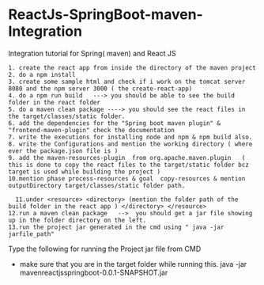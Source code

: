 # ReactJs-SpringBoot-maven-Integration
Integration tutorial for Spring( maven) and React JS


	1. create the react app from inside the directory of the maven project
	2. do a npm install
	3. create some sample html and check if i work on the tomcat server 8080 and the npm server 3000 ( the create-react-app)
	4. do a npm run build   ---> you should be able to see the build folder in the react folder
	5. do a maven clean package ----> you should see the react files in the target/classes/static folder.
	6. add the dependencies for the "Spring boot maven plugin" & "frontend-maven-plugin" check the documentation
	7. write the executions for installing node and npm & npm build also.
	8. write the Configurations and mention the working directory ( where ever the package.json file is )
	9. add the maven-resources-plugin  from org.apache.maven.plugin   ( this is done to copy the react files to the target/static folder bcz target is used while building the project )
	10.mention phase process-resources & goal  copy-resources & mention outputDirectory target/classes/static folder path.

	  11.under <resource> <directory> (mention the folder path of the build folder in the react app ) </directory> </resource>
	12.run a maven clean package   -->  you should get a jar file showing up in the folder directory on the left.
	13.run the project jar generated in the cmd using " java -jar jarfile_path"




Type the following for running the Project jar file from CMD
* make sure that you are in the target folder while running this.
java -jar mavenreactjsspringboot-0.0.1-SNAPSHOT.jar
